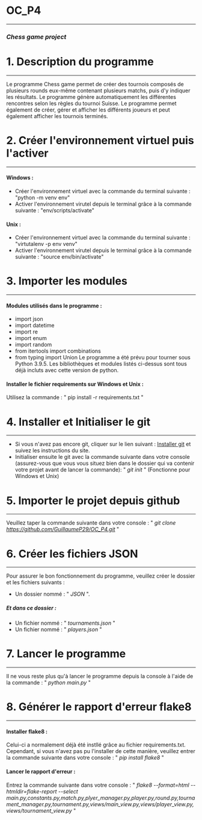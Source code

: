 # OC_P4
---
### *Chess game project*


# 1. Description du programme
---
Le programme Chess game permet de créer des tournois composés de plusieurs rounds eux-même contenant plusieurs matchs, puis d'y indiquer les résultats. Le programme génère automatiquement les différentes rencontres selon les règles du tournoi Suisse.
Le programme permet également de créer, gérer et afficher les différents joueurs et peut également afficher les tournois terminés.


# 2. Créer l'environnement virtuel puis l'activer
---
#### Windows :
* Créer l'environnement virtuel avec la commande du terminal suivante : "python -m venv env"
* Activer l'environnement virutel depuis le terminal grâce à la commande suivante : "env/scripts/activate"
#### Unix :
* Créer l'environnement virtuel avec la commande du terminal suivante : "virtutalenv -p env venv"
* Activer l'environnement virutel depuis le terminal grâce à la commande suivante : "source env/bin/activate"


# 3. Importer les modules
---
#### Modules utilisés dans le programme :
* import json
* import datetime
* import re
* import enum
* import random
* from itertools import combinations
* from typing import Union
Le programme a été prévu pour tourner sous Python 3.9.5.
Les bibliothèques et modules listés ci-dessus sont tous déjà incluts avec cette version de python.

#### Installer le fichier requirements sur Windows et Unix :
Utilisez la commande : " pip install -r requirements.txt "


# 4. Installer et Initialiser le git
---
* Si vous n'avez pas encore git, cliquer sur le lien suivant : [Installer git](https://git-scm.com/downloads) et suivez les instructions du site.
* Initialiser ensuite le git avec la commande suivante dans votre console (assurez-vous que vous vous situez bien dans le dossier qui va contenir votre projet avant de lancer la commande): " *git init* " (Fonctionne pour Windows et Unix)


# 5. Importer le projet depuis github
---
Veuillez taper la commande suivante dans votre console : " *git clone https://github.com/GuillaumeP29/OC_P4.git* "


# 6. Créer les fichiers JSON
---
Pour assurer le bon fonctionnement du programme, veuillez créer le dossier et les fichiers suivants :
* Un dossier nommé : " *JSON* ".
##### Et dans ce dossier :
* Un fichier nommé : " *tournaments.json* "
* Un fichier nommé : " *players.json* "


# 7. Lancer le programme
---
Il ne vous reste plus qu'à lancer le programme depuis la console à l'aide de la commande : " *python main.py* "


# 8. Générer le rapport d'erreur flake8
---
#### Installer flake8 :
Celui-ci a normalement déjà été instllé grâce au fichier requirements.txt.
Cependant, si vous n'avez pas pu l'installer de cette manière, veuillez entrer la commande suivante dans votre console : " *pip install flake8* "
#### Lancer le rapport d'erreur :
Entrez la commande suivante dans votre console :
" *flake8 --format=html --htmldir=flake-report --select main.py,constants.py,match.py,plyer_manager.py,player.py,round.py,tournament_manager.py,tournament.py,views/main_view.py,views/player_view.py,views/tournament_view.py* "